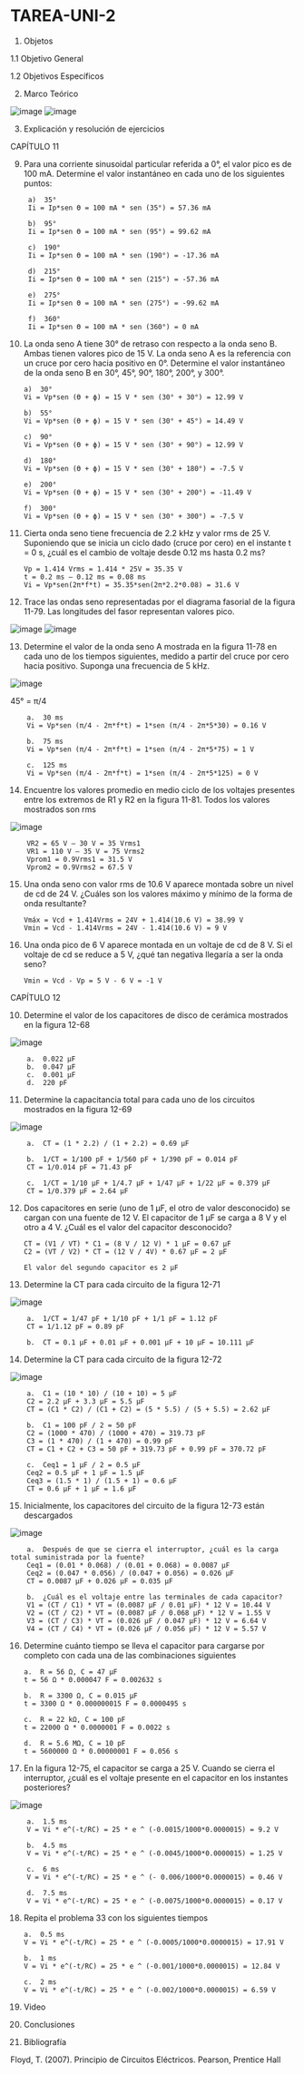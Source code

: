 # TAREA-UNI-2
1. Objetos

1.1 Objetivo General

1.2 Objetivos Específicos

2. Marco Teórico

![image](https://user-images.githubusercontent.com/93958596/149437433-5ae781b7-dfd4-4682-88a2-20571d1b92c8.png)
![image](https://user-images.githubusercontent.com/93958596/149437444-5af84b31-94c3-471d-901c-e4dd0633037e.png)

3. Explicación y resolución de ejercicios

CAPÍTULO 11



9. Para una corriente sinusoidal particular referida a 0°, el valor pico es de 100 mA. Determine el valor instantáneo en cada uno de los siguientes puntos:

        a)	35° 
        Ii = Ip*sen Ө = 100 mA * sen (35°) = 57.36 mA

        b)	95° 
        Ii = Ip*sen Ө = 100 mA * sen (95°) = 99.62 mA

        c)	190° 
        Ii = Ip*sen Ө = 100 mA * sen (190°) = -17.36 mA

        d)	215° 
        Ii = Ip*sen Ө = 100 mA * sen (215°) = -57.36 mA

        e)	275° 
        Ii = Ip*sen Ө = 100 mA * sen (275°) = -99.62 mA

        f)	360°
        Ii = Ip*sen Ө = 100 mA * sen (360°) = 0 mA

10. La onda seno A tiene 30° de retraso con respecto a la onda seno B. Ambas tienen valores pico de 15 V. La onda seno A es la referencia con un cruce por cero hacia positivo en 0°. Determine el valor instantáneo de la onda seno B en 30°, 45°, 90°, 180°, 200°, y 300°.

        a)	30° 
        Vi = Vp*sen (Ө + ϕ) = 15 V * sen (30° + 30°) = 12.99 V

        b)	55° 
        Vi = Vp*sen (Ө + ϕ) = 15 V * sen (30° + 45°) = 14.49 V

        c)	90° 
        Vi = Vp*sen (Ө + ϕ) = 15 V * sen (30° + 90°) = 12.99 V

        d)	180° 
        Vi = Vp*sen (Ө + ϕ) = 15 V * sen (30° + 180°) = -7.5 V

        e)	200° 
        Vi = Vp*sen (Ө + ϕ) = 15 V * sen (30° + 200°) = -11.49 V

        f)	300°
        Vi = Vp*sen (Ө + ϕ) = 15 V * sen (30° + 300°) = -7.5 V
        
11. Cierta onda seno tiene frecuencia de 2.2 kHz y valor rms de 25 V. Suponiendo que se inicia un ciclo dado (cruce por cero) en el instante t = 0 s, ¿cuál es el cambio de voltaje desde 0.12 ms hasta 0.2 ms?

        Vp = 1.414 Vrms = 1.414 * 25V = 35.35 V
        t = 0.2 ms – 0.12 ms = 0.08 ms
        Vi = Vp*sen(2π*f*t) = 35.35*sen(2π*2.2*0.08) = 31.6 V 

12. Trace las ondas seno representadas por el diagrama fasorial de la figura 11-79. Las longitudes del fasor
representan valores pico.

![image](https://user-images.githubusercontent.com/93958596/149442906-8bc9a992-0339-46c0-9db4-775dfa449362.png)
![image](https://user-images.githubusercontent.com/93958596/149442914-718ed45b-2870-4e6d-9058-2e036514f152.png)

13. Determine el valor de la onda seno A mostrada en la figura 11-78 en cada uno de los tiempos siguientes, medido a partir del cruce por cero hacia positivo. Suponga una frecuencia de 5 kHz.

![image](https://user-images.githubusercontent.com/93958596/149442958-c8f6c497-057c-4fbe-b286-8419f332c91b.png)

45° = π/4

        a.	30 ms
        Vi = Vp*sen (π/4 - 2π*f*t) = 1*sen (π/4 - 2π*5*30) = 0.16 V

        b.	75 ms 
        Vi = Vp*sen (π/4 - 2π*f*t) = 1*sen (π/4 - 2π*5*75) = 1 V 

        c.	125 ms
        Vi = Vp*sen (π/4 - 2π*f*t) = 1*sen (π/4 - 2π*5*125) = 0 V

14. Encuentre los valores promedio en medio ciclo de los voltajes presentes entre los extremos de R1 y R2 en la figura 11-81. Todos los valores mostrados son rms

![image](https://user-images.githubusercontent.com/93958596/149443141-26805726-a0d1-4147-ad02-2b20bc5bc6f5.png)

        VR2 = 65 V – 30 V = 35 Vrms1
        VR1 = 110 V – 35 V = 75 Vrms2
        Vprom1 = 0.9Vrms1 = 31.5 V
        Vprom2 = 0.9Vrms2 = 67.5 V

15. Una onda seno con valor rms de 10.6 V aparece montada sobre un nivel de cd de 24 V. ¿Cuáles son los valores máximo y mínimo de la forma de onda resultante?

        Vmáx = Vcd + 1.414Vrms = 24V + 1.414(10.6 V) = 38.99 V
        Vmin = Vcd - 1.414Vrms = 24V - 1.414(10.6 V) = 9 V

16. Una onda pico de 6 V aparece montada en un voltaje de cd de 8 V. Si el voltaje de cd se reduce a 5 V, ¿qué tan negativa llegaría a ser la onda seno?

        Vmin = Vcd - Vp = 5 V - 6 V = -1 V




CAPÍTULO 12



10. Determine el valor de los capacitores de disco de cerámica mostrados en la figura 12-68

![image](https://user-images.githubusercontent.com/93958596/149443283-c44a26c8-1847-4b2b-8307-01309d53eaa9.png)

        a.	0.022 µF
        b.	0.047 µF
        c.	0.001 µF
        d.	220 pF

11. Determine la capacitancia total para cada uno de los circuitos mostrados en la figura 12-69

![image](https://user-images.githubusercontent.com/93958596/149443351-34af984b-d48f-48ae-8605-7ea532716bcb.png)

        a.	CT = (1 * 2.2) / (1 + 2.2) = 0.69 µF
        
        b.	1/CT = 1/100 pF + 1/560 pF + 1/390 pF = 0.014 pF 
        CT = 1/0.014 pF = 71.43 pF 
        
        c.	1/CT = 1/10 µF + 1/4.7 µF + 1/47 µF + 1/22 µF = 0.379 µF
        CT = 1/0.379 µF = 2.64 µF

12. Dos capacitores en serie (uno de 1 µF, el otro de valor desconocido) se cargan con una fuente de 12 V. El capacitor de 1 µF se carga a 8 V y el otro a 4 V. ¿Cuál es el valor del capacitor desconocido?

        CT = (V1 / VT) * C1 = (8 V / 12 V) * 1 µF = 0.67 µF
        C2 = (VT / V2) * CT = (12 V / 4V) * 0.67 µF = 2 µF

        El valor del segundo capacitor es 2 µF

13. Determine la CT para cada circuito de la figura 12-71

![image](https://user-images.githubusercontent.com/93958596/149443525-f2d798ff-3e87-41c5-b932-1b90fe1b2cd8.png)

        a.	1/CT = 1/47 pF + 1/10 pF + 1/1 pF = 1.12 pF
        CT = 1/1.12 pF = 0.89 pF
        
        b.	CT = 0.1 µF + 0.01 µF + 0.001 µF + 10 µF = 10.111 µF 

14. Determine la CT para cada circuito de la figura 12-72

![image](https://user-images.githubusercontent.com/93958596/149443578-a4bbba72-fb0f-45e0-abb1-cd62961c5864.png)

        a.	C1 = (10 * 10) / (10 + 10) = 5 µF
        C2 = 2.2 µF + 3.3 µF = 5.5 µF
        CT = (C1 * C2) / (C1 + C2) = (5 * 5.5) / (5 + 5.5) = 2.62 µF

        b.	C1 = 100 pF / 2 = 50 pF
        C2 = (1000 * 470) / (1000 + 470) = 319.73 pF
        C3 = (1 * 470) / (1 + 470) = 0.99 pF
        CT = C1 + C2 + C3 = 50 pF + 319.73 pF + 0.99 pF = 370.72 pF

        c.	Ceq1 = 1 µF / 2 = 0.5 µF
        Ceq2 = 0.5 µF + 1 µF = 1.5 µF
        Ceq3 = (1.5 * 1) / (1.5 + 1) = 0.6 µF
        CT = 0.6 µF + 1 µF = 1.6 µF

15. Inicialmente, los capacitores del circuito de la figura 12-73 están descargados

![image](https://user-images.githubusercontent.com/93958596/149443633-024b8eb6-3870-44de-b062-90c391ad14bc.png)

        a.	Después de que se cierra el interruptor, ¿cuál es la carga total suministrada por la fuente?
        Ceq1 = (0.01 * 0.068) / (0.01 + 0.068) = 0.0087 µF
        Ceq2 = (0.047 * 0.056) / (0.047 + 0.056) = 0.026 µF
        CT = 0.0087 µF + 0.026 µF = 0.035 µF

        b.	¿Cuál es el voltaje entre las terminales de cada capacitor?
        V1 = (CT / C1) * VT = (0.0087 µF / 0.01 µF) * 12 V = 10.44 V
        V2 = (CT / C2) * VT = (0.0087 µF / 0.068 µF) * 12 V = 1.55 V
        V3 = (CT / C3) * VT = (0.026 µF / 0.047 µF) * 12 V = 6.64 V
        V4 = (CT / C4) * VT = (0.026 µF / 0.056 µF) * 12 V = 5.57 V

16. Determine cuánto tiempo se lleva el capacitor para cargarse por completo con cada una de las combinaciones siguientes

        a.	R = 56 Ω, C = 47 µF 
        t = 56 Ω * 0.000047 F = 0.002632 s 

        b.	R = 3300 Ω, C = 0.015 µF
        t = 3300 Ω * 0.000000015 F = 0.0000495 s 

        c.	R = 22 kΩ, C = 100 pF
        t = 22000 Ω * 0.0000001 F = 0.0022 s 

        d.	R = 5.6 MΩ, C = 10 pF
        t = 5600000 Ω * 0.00000001 F = 0.056 s 

17. En la figura 12-75, el capacitor se carga a 25 V. Cuando se cierra el interruptor, ¿cuál es el voltaje presente en el capacitor en los instantes posteriores?

![image](https://user-images.githubusercontent.com/93958596/149443716-2cadf8db-d618-42e4-9fa1-dee5037ebd19.png)

        a.	1.5 ms
        V = Vi * e^(-t/RC) = 25 * e ^ (-0.0015/1000*0.0000015) = 9.2 V

        b.	4.5 ms
        V = Vi * e^(-t/RC) = 25 * e ^ (-0.0045/1000*0.0000015) = 1.25 V

        c.	6 ms 
        V = Vi * e^(-t/RC) = 25 * e ^ (- 0.006/1000*0.0000015) = 0.46 V

        d.	7.5 ms
        V = Vi * e^(-t/RC) = 25 * e ^ (-0.0075/1000*0.0000015) = 0.17 V

18. Repita el problema 33 con los siguientes tiempos

        a.	0.5 ms
        V = Vi * e^(-t/RC) = 25 * e ^ (-0.0005/1000*0.0000015) = 17.91 V

        b.	1 ms
        V = Vi * e^(-t/RC) = 25 * e ^ (-0.001/1000*0.0000015) = 12.84 V

        c.	2 ms
        V = Vi * e^(-t/RC) = 25 * e ^ (-0.002/1000*0.0000015) = 6.59 V



4. Video

5. Conclusiones

6. Bibliografía

Floyd, T. (2007). Principio de Circuitos Eléctricos. Pearson, Prentice Hall
